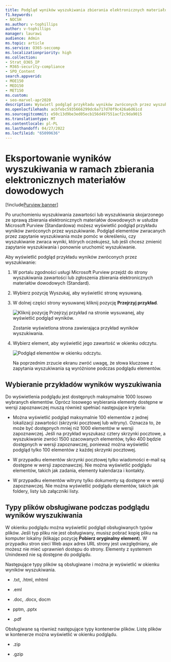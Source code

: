 ```yaml
---
title: Podgląd wyników wyszukiwania zbierania elektronicznych materiałów dowodowych
f1.keywords:
- NOCSH
ms.author: v-tophillips
author: v-tophillips
manager: laurawi
audience: Admin
ms.topic: article
ms.service: O365-seccomp
ms.localizationpriority: high
ms.collection:
- Strat_O365_IP
- M365-security-compliance
- SPO_Content
search.appverid:
- MOE150
- MED150
- MET150
ms.custom:
- seo-marvel-apr2020
description: Wyświetl podgląd przykładu wyników zwróconych przez wyszukiwanie zawartości lub wyszukiwanie zbierania elektronicznych materiałów dowodowych (w warstwie Standardowa) w portalu zgodności usługi Microsoft Purview.
ms.openlocfilehash: acbfebc5935666299dc6a717d70f9c426a6d61cd
ms.sourcegitcommit: e50c13d9be3ed05ecb156d497551acf2c9da9015
ms.translationtype: MT
ms.contentlocale: pl-PL
ms.lasthandoff: 04/27/2022
ms.locfileid: "65099636"
---
```

# <a name="preview-ediscovery-search-results"></a>Eksportowanie wyników wyszukiwania w ramach zbierania elektronicznych materiałów dowodowych

[!include[Purview banner](../includes/purview-rebrand-banner.md)]

Po uruchomieniu wyszukiwania zawartości lub wyszukiwania skojarzonego ze sprawą zbierania elektronicznych materiałów dowodowych w usłudze Microsoft Purview (Standardowa) możesz wyświetlić podgląd przykładu wyników zwróconych przez wyszukiwanie. Podgląd elementów zwracanych przez zapytanie wyszukiwania może pomóc w określeniu, czy wyszukiwanie zwraca wyniki, których oczekujesz, lub jeśli chcesz zmienić zapytanie wyszukiwania i ponownie uruchomić wyszukiwanie.

Aby wyświetlić podgląd przykładu wyników zwróconych przez wyszukiwanie:

1. W portalu zgodności usługi Microsoft Purview przejdź do strony wyszukiwania zawartości lub zgłoszenia zbierania elektronicznych materiałów dowodowych (Standard).

2. Wybierz pozycję Wyszukaj, aby wyświetlić stronę wysuwaną.

3. W dolnej części strony wysuwanej kliknij pozycję **Przejrzyj przykład**.

   ![Kliknij pozycję Przejrzyj przykład na stronie wysuwanej, aby wyświetlić podgląd wyników.](../media/PreviewSearchResults1.png)

   Zostanie wyświetlona strona zawierająca przykład wyników wyszukiwania.

4. Wybierz element, aby wyświetlić jego zawartość w okienku odczytu.

   ![Podgląd elementów w okienku odczytu.](../media/PreviewSearchResults2.png)

   Na poprzednim zrzucie ekranu zwróć uwagę, że słowa kluczowe z zapytania wyszukiwania są wyróżnione podczas podglądu elementów.

## <a name="how-the-search-result-samples-are-selected"></a>Wybieranie przykładów wyników wyszukiwania

Do wyświetlenia podglądu jest dostępnych maksymalnie 1000 losowo wybranych elementów. Oprócz losowego wybierania elementy dostępne w wersji zapoznawczej muszą również spełniać następujące kryteria:

- Można wyświetlić podgląd maksymalnie 100 elementów z jednej lokalizacji zawartości (skrzynki pocztowej lub witryny). Oznacza to, że może być dostępnych mniej niż 1000 elementów w wersji zapoznawczej. Jeśli na przykład wyszukasz cztery skrzynki pocztowe, a wyszukiwanie zwróci 1500 szacowanych elementów, tylko 400 będzie dostępnych w wersji zapoznawczej, ponieważ można wyświetlić podgląd tylko 100 elementów z każdej skrzynki pocztowej.

- W przypadku elementów skrzynki pocztowej tylko wiadomości e-mail są dostępne w wersji zapoznawczej. Nie można wyświetlić podglądu elementów, takich jak zadania, elementy kalendarza i kontakty.

- W przypadku elementów witryny tylko dokumenty są dostępne w wersji zapoznawczej. Nie można wyświetlić podglądu elementów, takich jak foldery, listy lub załączniki listy.

## <a name="file-types-supported-when-previewing-search-results"></a>Typy plików obsługiwane podczas podglądu wyników wyszukiwania

W okienku podglądu można wyświetlić podgląd obsługiwanych typów plików. Jeśli typ pliku nie jest obsługiwany, musisz pobrać kopię pliku na komputer lokalny (klikając pozycję **Pobierz oryginalny element**). W przypadku stron sieci Web aspx adres URL strony jest uwzględniany, ale możesz nie mieć uprawnień dostępu do strony. Elementy z systemem Unindexed nie są dostępne do podglądu.

Następujące typy plików są obsługiwane i można je wyświetlić w okienku wyników wyszukiwania.
  
- .txt, .html, mhtml

- .eml

- .doc, .docx, docm

- pptm, .pptx

- .pdf

Obsługiwane są również następujące typy kontenerów plików. Listę plików w kontenerze można wyświetlić w okienku podglądu.
  
- .zip

- .gzip